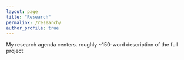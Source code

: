 ```yaml
---
layout: page
title: "Research"
permalink: /research/
author_profile: true
---
```


My research agenda centers. 
roughly ~150-word description of the full project

